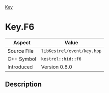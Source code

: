 [Key](index)
# Key.F6
| Aspect | Value |
| --- | --- |
| Source File | `libKestrel/event/key.hpp` |
| C++ Symbol | `kestrel::hid::f6` |
| Introduced | Version 0.8.0 |
## Description

